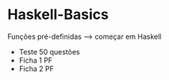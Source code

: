 # Haskell-Basics
Funções pré-definidas --> começar em Haskell

- Teste 50 questões
- Ficha 1 PF
- Ficha 2 PF
